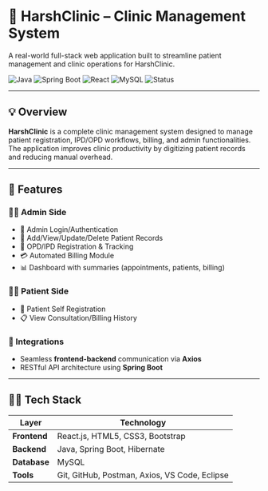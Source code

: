 # 🏥 HarshClinic – Clinic Management System

A real-world full-stack web application built to streamline patient management and clinic operations for HarshClinic.

![Java](https://img.shields.io/badge/Backend-Java-informational?style=flat-square&logo=java)
![Spring Boot](https://img.shields.io/badge/Framework-Spring%20Boot-brightgreen?style=flat-square&logo=springboot)
![React](https://img.shields.io/badge/Frontend-React-blue?style=flat-square&logo=react)
![MySQL](https://img.shields.io/badge/Database-MySQL-orange?style=flat-square&logo=mysql)
![Status](https://img.shields.io/badge/Status-Completed-success?style=flat-square)

---

## 💡 Overview

**HarshClinic** is a complete clinic management system designed to manage patient registration, IPD/OPD workflows, billing, and admin functionalities. The application improves clinic productivity by digitizing patient records and reducing manual overhead.

---

## 🚀 Features

### 🧑‍⚕️ Admin Side
- 🔐 Admin Login/Authentication
- 🧑 Add/View/Update/Delete Patient Records
- 🏥 OPD/IPD Registration & Tracking
- 💳 Automated Billing Module
- 📊 Dashboard with summaries (appointments, patients, billing)

### 👩‍⚕️ Patient Side
- 📝 Patient Self Registration
- 📋 View Consultation/Billing History

### 🔗 Integrations
- Seamless **frontend-backend** communication via **Axios**
- RESTful API architecture using **Spring Boot**

---

## 🧑‍💻 Tech Stack

| Layer       | Technology |
|-------------|------------|
| **Frontend**| React.js, HTML5, CSS3, Bootstrap |
| **Backend** | Java, Spring Boot, Hibernate |
| **Database**| MySQL |
| **Tools**   | Git, GitHub, Postman, Axios, VS Code, Eclipse |



